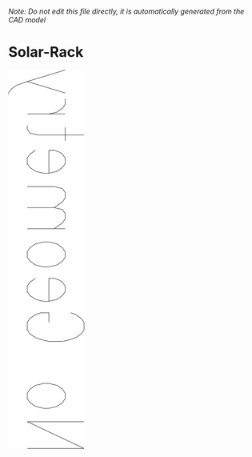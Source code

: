 ###### Note: Do not edit this file directly, it is automatically generated from the CAD model

# Solar-Rack

![](/project.svg)

